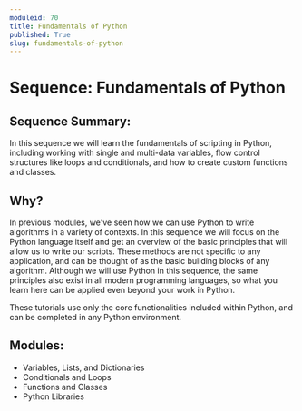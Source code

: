 ```yaml
---
moduleid: 70
title: Fundamentals of Python
published: True
slug: fundamentals-of-python
---
```


# Sequence: Fundamentals of Python

## Sequence Summary:

In this sequence we will learn the fundamentals of scripting in Python, including working with single and multi-data variables, flow control structures like loops and conditionals, and how to create custom functions and classes.

## Why?

In previous modules, we've seen how we can use Python to write algorithms in a variety of contexts. In this sequence we will focus on the Python language itself and get an overview of the basic principles that will allow us to write our scripts. These methods are not specific to any application, and can be thought of as the basic building blocks of any algorithm. Although we will use Python in this sequence, the same principles also exist in all modern programming languages, so what you learn here can be applied even beyond your work in Python.

These tutorials use only the core functionalities included within Python, and can be completed in any Python environment.

## Modules:

- Variables, Lists, and Dictionaries
- Conditionals and Loops
- Functions and Classes
- Python Libraries
